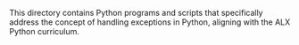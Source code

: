 This directory contains Python programs and scripts that specifically address the concept of handling exceptions in Python, aligning with the ALX Python curriculum.
